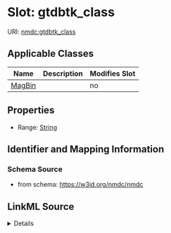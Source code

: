 # Slot: gtdbtk_class

URI: [nmdc:gtdbtk_class](https://w3id.org/nmdc/gtdbtk_class)



<!-- no inheritance hierarchy -->




## Applicable Classes

| Name | Description | Modifies Slot |
| --- | --- | --- |
[MagBin](MagBin.md) |  |  no  |







## Properties

* Range: [String](String.md)





## Identifier and Mapping Information







### Schema Source


* from schema: https://w3id.org/nmdc/nmdc




## LinkML Source

<details>
```yaml
name: gtdbtk_class
from_schema: https://w3id.org/nmdc/nmdc
rank: 1000
alias: gtdbtk_class
domain_of:
- MagBin
range: string

```
</details>